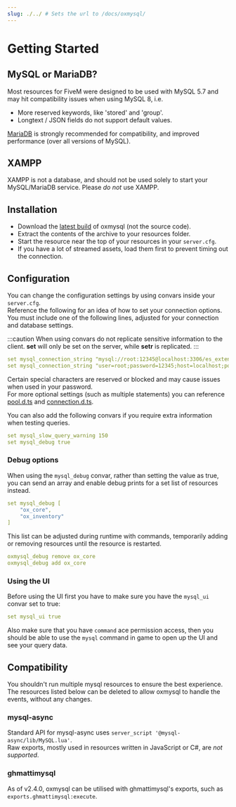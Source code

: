 ```yaml
---
slug: ./../ # Sets the url to /docs/oxmysql/
---
```


# Getting Started

## MySQL or MariaDB?

Most resources for FiveM were designed to be used with MySQL 5.7 and may hit compatibility issues when using MySQL 8, i.e.

- More reserved keywords, like 'stored' and 'group'.
- Longtext / JSON fields do not support default values.

[MariaDB](https://mariadb.org/) is strongly recommended for compatibility, and improved performance (over all versions of MySQL).

## XAMPP

XAMPP is not a database, and should not be used solely to start your MySQL/MariaDB service. Please _do not_ use XAMPP.

## Installation

- Download the [latest build](https://github.com/overextended/oxmysql/releases/latest) of oxmysql (not the source code).
- Extract the contents of the archive to your resources folder.
- Start the resource near the top of your resources in your `server.cfg`.
- If you have a lot of streamed assets, load them first to prevent timing out the connection.

## Configuration

You can change the configuration settings by using convars inside your `server.cfg`.  
Reference the following for an idea of how to set your connection options.  
You must include one of the following lines, adjusted for your connection and database settings.

:::caution
When using convars do not replicate sensitive information to the client.
**set** will only be set on the server, while **setr** is replicated.
:::

```yaml
set mysql_connection_string "mysql://root:12345@localhost:3306/es_extended?charset=utf8mb4"
set mysql_connection_string "user=root;password=12345;host=localhost;port=3306;database=es_extended;charset=utf8mb4"
```

Certain special characters are reserved or blocked and may cause issues when used in your password.  
For more optional settings (such as multiple statements) you can reference [pool.d.ts](https://github.com/sidorares/node-mysql2/blob/master/typings/mysql/lib/Pool.d.ts#L10) and [connection.d.ts](https://github.com/sidorares/node-mysql2/blob/master/typings/mysql/lib/Connection.d.ts#L8).

You can also add the following convars if you require extra information when testing queries.

```yaml
set mysql_slow_query_warning 150
set mysql_debug true
```

### Debug options

When using the `mysql_debug` convar, rather than setting the value as true, you can send an array and enable debug prints for a set list of resources instead.

```yaml
set mysql_debug [
    "ox_core",
    "ox_inventory"
]
```

This list can be adjusted during runtime with commands, temporarily adding or removing resources until the resource is restarted.

```yaml
oxmysql_debug remove ox_core
oxmysql_debug add ox_core
```

### Using the UI

Before using the UI first you have to make sure you have the `mysql_ui` convar set to true:

```yaml
set mysql_ui true
```

Also make sure that you have `command` ace permission access, then you should be able to use the `mysql` command in game to open up the UI and see your query data.

## Compatibility

You shouldn't run multiple mysql resources to ensure the best experience.  
The resources listed below can be deleted to allow oxmysql to handle the events, without any changes.

### mysql-async

Standard API for mysql-async uses `server_script '@mysql-async/lib/MySQL.lua'`.  
Raw exports, mostly used in resources written in JavaScript or C#, are _not supported_.

### ghmattimysql

As of v2.4.0, oxmysql can be utilised with ghmattimysql's exports, such as `exports.ghmattimysql:execute`.
